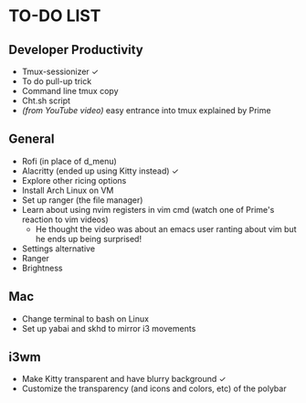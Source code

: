 # TO-DO LIST
## Developer Productivity 
- Tmux-sessionizer ✓
- To do pull-up trick
- Command line tmux copy
- Cht.sh script
- *(from YouTube video)* easy entrance into tmux explained by Prime

## General
- Rofi (in place of d_menu)
- Alacritty (ended up using Kitty instead) ✓
- Explore other ricing options
- Install Arch Linux on VM 
- Set up ranger (the file manager)
- Learn about using nvim registers in vim cmd (watch one of Prime's reaction to 
  vim videos)
  - He thought the video was about an emacs user ranting about vim but he ends up
    being surprised!
- Settings alternative
- Ranger
- Brightness

## Mac
- Change terminal to bash on Linux
- Set up yabai and skhd to mirror i3 movements

## i3wm
- Make Kitty transparent and have blurry background ✓
- Customize the transparency (and icons and colors, etc) of the polybar
